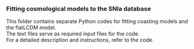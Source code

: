 ### Fitting cosmological models to the SNIa database <br>
This folder contains separate Python codes for fitting coasting models and the flatLCDM model. <br>
The text files serve as required input files for the code. <br>
For a detailed description and instructions, refer to the code.
